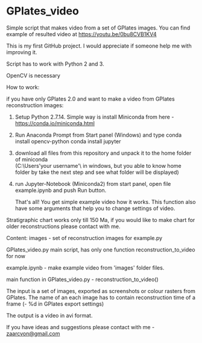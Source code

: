 # GPlates_video
Simple script that makes video from a set of GPlates images.
You can find example of resulted video at https://youtu.be/0bu8CVB1KV4


This is my first GitHub project. I would appreciate if someone help me with improving it.

Script has to work with Python 2 and 3.

OpenCV is necessary

How to work:

if you have only GPlates 2.0 and want to make a video from GPlates reconstruction images:
1. Setup Python 2.7.14. Simple way is install Miniconda from here - https://conda.io/miniconda.html
2. Run Anaconda Prompt from Start panel (Windows) and type
            conda install opencv-python
            conda install jupyter
3. download all files from this repository and unpack it to the home folder of miniconda  
(C:\Users\'your username'\ in windows, but you able to know home folder by take the next step and see what folder will be displayed)

4. run Jupyter-Notebook (Miniconda2) from start panel, open file example.ipynb and push Run button.
    
    That's all! You get simple example video how it works. This function also have some arguments that help you to change settings of video.

Stratigraphic chart works only till 150 Ma, if you would like to make chart for older reconstructions please contact with me.

    

Content:
images	- set of reconstruction images for example.py

GPlates_video.py	main script, has only one function reconstruction_to_video for now

example.ipynb -  make example video from 'images' folder files.


main function in GPlates_video.py -  reconstruction_to_video()

The input is a set of images, exported as screenshots or colour rasters from GPlates. 
The name of an each image has to contain reconstruction time of a frame (- %d in GPlates export settings)

The output is a video in avi format. 

If you have ideas and suggestions please contact with me  -  zaarcvon@gmail.com 

